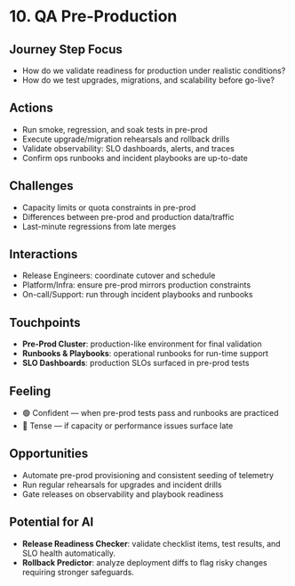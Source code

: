 # 10. QA Pre-Production

## Journey Step Focus
- How do we validate readiness for production under realistic conditions?
- How do we test upgrades, migrations, and scalability before go-live?

## Actions
- Run smoke, regression, and soak tests in pre-prod
- Execute upgrade/migration rehearsals and rollback drills
- Validate observability: SLO dashboards, alerts, and traces
- Confirm ops runbooks and incident playbooks are up-to-date

## Challenges
- Capacity limits or quota constraints in pre-prod
- Differences between pre-prod and production data/traffic
- Last-minute regressions from late merges

## Interactions
- Release Engineers: coordinate cutover and schedule
- Platform/Infra: ensure pre-prod mirrors production constraints
- On-call/Support: run through incident playbooks and runbooks

## Touchpoints
- **Pre-Prod Cluster**: production-like environment for final validation
- **Runbooks & Playbooks**: operational runbooks for run-time support
- **SLO Dashboards**: production SLOs surfaced in pre-prod tests

## Feeling
- 🟢 Confident — when pre-prod tests pass and runbooks are practiced
- 😬 Tense — if capacity or performance issues surface late

## Opportunities
- Automate pre-prod provisioning and consistent seeding of telemetry
- Run regular rehearsals for upgrades and incident drills
- Gate releases on observability and playbook readiness

## Potential for AI
- **Release Readiness Checker**: validate checklist items, test results, and SLO health automatically.
- **Rollback Predictor**: analyze deployment diffs to flag risky changes requiring stronger safeguards.
